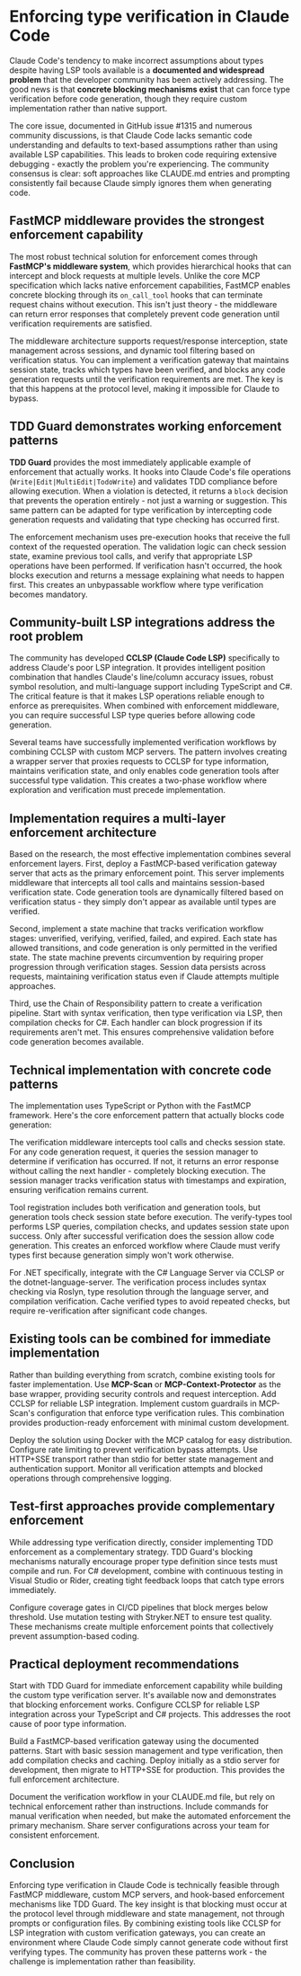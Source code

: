 # Enforcing type verification in Claude Code

Claude Code's tendency to make incorrect assumptions about types despite having LSP tools available is a **documented and widespread problem** that the developer community has been actively addressing. The good news is that **concrete blocking mechanisms exist** that can force type verification before code generation, though they require custom implementation rather than native support.

The core issue, documented in GitHub issue #1315 and numerous community discussions, is that Claude Code lacks semantic code understanding and defaults to text-based assumptions rather than using available LSP capabilities. This leads to broken code requiring extensive debugging - exactly the problem you're experiencing. The community consensus is clear: soft approaches like CLAUDE.md entries and prompting consistently fail because Claude simply ignores them when generating code.

## FastMCP middleware provides the strongest enforcement capability

The most robust technical solution for enforcement comes through **FastMCP's middleware system**, which provides hierarchical hooks that can intercept and block requests at multiple levels. Unlike the core MCP specification which lacks native enforcement capabilities, FastMCP enables concrete blocking through its `on_call_tool` hooks that can terminate request chains without execution. This isn't just theory - the middleware can return error responses that completely prevent code generation until verification requirements are satisfied.

The middleware architecture supports request/response interception, state management across sessions, and dynamic tool filtering based on verification status. You can implement a verification gateway that maintains session state, tracks which types have been verified, and blocks any code generation requests until the verification requirements are met. The key is that this happens at the protocol level, making it impossible for Claude to bypass.

## TDD Guard demonstrates working enforcement patterns

**TDD Guard** provides the most immediately applicable example of enforcement that actually works. It hooks into Claude Code's file operations (`Write|Edit|MultiEdit|TodoWrite`) and validates TDD compliance before allowing execution. When a violation is detected, it returns a `block` decision that prevents the operation entirely - not just a warning or suggestion. This same pattern can be adapted for type verification by intercepting code generation requests and validating that type checking has occurred first.

The enforcement mechanism uses pre-execution hooks that receive the full context of the requested operation. The validation logic can check session state, examine previous tool calls, and verify that appropriate LSP operations have been performed. If verification hasn't occurred, the hook blocks execution and returns a message explaining what needs to happen first. This creates an unbypassable workflow where type verification becomes mandatory.

## Community-built LSP integrations address the root problem

The community has developed **CCLSP (Claude Code LSP)** specifically to address Claude's poor LSP integration. It provides intelligent position combination that handles Claude's line/column accuracy issues, robust symbol resolution, and multi-language support including TypeScript and C#. The critical feature is that it makes LSP operations reliable enough to enforce as prerequisites. When combined with enforcement middleware, you can require successful LSP type queries before allowing code generation.

Several teams have successfully implemented verification workflows by combining CCLSP with custom MCP servers. The pattern involves creating a wrapper server that proxies requests to CCLSP for type information, maintains verification state, and only enables code generation tools after successful type validation. This creates a two-phase workflow where exploration and verification must precede implementation.

## Implementation requires a multi-layer enforcement architecture

Based on the research, the most effective implementation combines several enforcement layers. First, deploy a FastMCP-based verification gateway server that acts as the primary enforcement point. This server implements middleware that intercepts all tool calls and maintains session-based verification state. Code generation tools are dynamically filtered based on verification status - they simply don't appear as available until types are verified.

Second, implement a state machine that tracks verification workflow stages: unverified, verifying, verified, failed, and expired. Each state has allowed transitions, and code generation is only permitted in the verified state. The state machine prevents circumvention by requiring proper progression through verification stages. Session data persists across requests, maintaining verification status even if Claude attempts multiple approaches.

Third, use the Chain of Responsibility pattern to create a verification pipeline. Start with syntax verification, then type verification via LSP, then compilation checks for C#. Each handler can block progression if its requirements aren't met. This ensures comprehensive validation before code generation becomes available.

## Technical implementation with concrete code patterns

The implementation uses TypeScript or Python with the FastMCP framework. Here's the core enforcement pattern that actually blocks code generation:

The verification middleware intercepts tool calls and checks session state. For any code generation request, it queries the session manager to determine if verification has occurred. If not, it returns an error response without calling the next handler - completely blocking execution. The session manager tracks verification status with timestamps and expiration, ensuring verification remains current.

Tool registration includes both verification and generation tools, but generation tools check session state before execution. The verify-types tool performs LSP queries, compilation checks, and updates session state upon success. Only after successful verification does the session allow code generation. This creates an enforced workflow where Claude must verify types first because generation simply won't work otherwise.

For .NET specifically, integrate with the C# Language Server via CCLSP or the dotnet-language-server. The verification process includes syntax checking via Roslyn, type resolution through the language server, and compilation verification. Cache verified types to avoid repeated checks, but require re-verification after significant code changes.

## Existing tools can be combined for immediate implementation

Rather than building everything from scratch, combine existing tools for faster implementation. Use **MCP-Scan** or **MCP-Context-Protector** as the base wrapper, providing security controls and request interception. Add CCLSP for reliable LSP integration. Implement custom guardrails in MCP-Scan's configuration that enforce type verification rules. This combination provides production-ready enforcement with minimal custom development.

Deploy the solution using Docker with the MCP catalog for easy distribution. Configure rate limiting to prevent verification bypass attempts. Use HTTP+SSE transport rather than stdio for better state management and authentication support. Monitor all verification attempts and blocked operations through comprehensive logging.

## Test-first approaches provide complementary enforcement

While addressing type verification directly, consider implementing TDD enforcement as a complementary strategy. TDD Guard's blocking mechanisms naturally encourage proper type definition since tests must compile and run. For C# development, combine with continuous testing in Visual Studio or Rider, creating tight feedback loops that catch type errors immediately.

Configure coverage gates in CI/CD pipelines that block merges below threshold. Use mutation testing with Stryker.NET to ensure test quality. These mechanisms create multiple enforcement points that collectively prevent assumption-based coding.

## Practical deployment recommendations

Start with TDD Guard for immediate enforcement capability while building the custom type verification server. It's available now and demonstrates that blocking enforcement works. Configure CCLSP for reliable LSP integration across your TypeScript and C# projects. This addresses the root cause of poor type information.

Build a FastMCP-based verification gateway using the documented patterns. Start with basic session management and type verification, then add compilation checks and caching. Deploy initially as a stdio server for development, then migrate to HTTP+SSE for production. This provides the full enforcement architecture.

Document the verification workflow in your CLAUDE.md file, but rely on technical enforcement rather than instructions. Include commands for manual verification when needed, but make the automated enforcement the primary mechanism. Share server configurations across your team for consistent enforcement.

## Conclusion

Enforcing type verification in Claude Code is technically feasible through FastMCP middleware, custom MCP servers, and hook-based enforcement mechanisms like TDD Guard. The key insight is that blocking must occur at the protocol level through middleware and state management, not through prompts or configuration files. By combining existing tools like CCLSP for LSP integration with custom verification gateways, you can create an environment where Claude Code simply cannot generate code without first verifying types. The community has proven these patterns work - the challenge is implementation rather than feasibility.